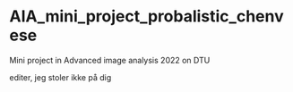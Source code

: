 # AIA_mini_project_probalistic_chenvese
Mini project in Advanced image analysis 2022 on DTU

editer, jeg stoler ikke på dig